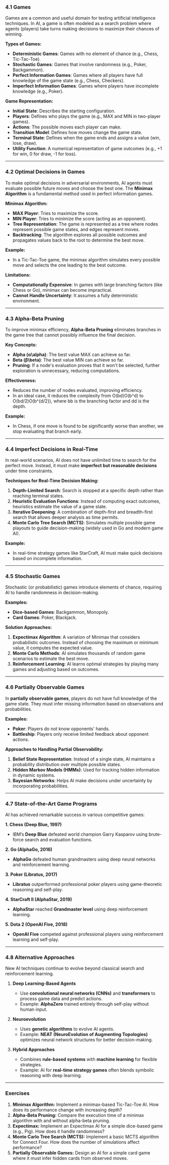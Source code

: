 
### **4.1 Games**

Games are a common and useful domain for testing artificial intelligence techniques. In AI, a game is often modeled as a search problem where agents (players) take turns making decisions to maximize their chances of winning.

**Types of Games:**

- **Deterministic Games**: Games with no element of chance (e.g., Chess, Tic-Tac-Toe).
- **Stochastic Games**: Games that involve randomness (e.g., Poker, Backgammon).
- **Perfect Information Games**: Games where all players have full knowledge of the game state (e.g., Chess, Checkers).
- **Imperfect Information Games**: Games where players have incomplete knowledge (e.g., Poker).

**Game Representation:**

- **Initial State**: Describes the starting configuration.
- **Players**: Defines who plays the game (e.g., MAX and MIN in two-player games).
- **Actions**: The possible moves each player can make.
- **Transition Model**: Defines how moves change the game state.
- **Terminal State**: Defines when the game ends and assigns a value (win, lose, draw).
- **Utility Function**: A numerical representation of game outcomes (e.g., +1 for win, 0 for draw, -1 for loss).

---

### **4.2 Optimal Decisions in Games**

To make optimal decisions in adversarial environments, AI agents must evaluate possible future moves and choose the best one. The **Minimax Algorithm** is a fundamental method used in perfect information games.

**Minimax Algorithm:**

- **MAX Player**: Tries to maximize the score.
- **MIN Player**: Tries to minimize the score (acting as an opponent).
- **Tree Representation**: The game is represented as a tree where nodes represent possible game states, and edges represent moves.
- **Backtracking**: The algorithm explores all possible outcomes and propagates values back to the root to determine the best move.

**Example:**

- In a Tic-Tac-Toe game, the minimax algorithm simulates every possible move and selects the one leading to the best outcome.

**Limitations:**

- **Computationally Expensive**: In games with large branching factors (like Chess or Go), minimax can become impractical.
- **Cannot Handle Uncertainty**: It assumes a fully deterministic environment.

---

### **4.3 Alpha-Beta Pruning**

To improve minimax efficiency, **Alpha-Beta Pruning** eliminates branches in the game tree that cannot possibly influence the final decision.

**Key Concepts:**

- **Alpha (α\alpha)**: The best value MAX can achieve so far.
- **Beta (β\beta)**: The best value MIN can achieve so far.
- **Pruning**: If a node's evaluation proves that it won't be selected, further exploration is unnecessary, reducing computations.

**Effectiveness:**

- Reduces the number of nodes evaluated, improving efficiency.
- In an ideal case, it reduces the complexity from O(bd)O(b^d) to O(bd/2)O(b^{d/2}), where bb is the branching factor and dd is the depth.

**Example:**

- In Chess, if one move is found to be significantly worse than another, we stop evaluating that branch early.

---

### **4.4 Imperfect Decisions in Real-Time**

In real-world scenarios, AI does not have unlimited time to search for the perfect move. Instead, it must make **imperfect but reasonable decisions** under time constraints.

**Techniques for Real-Time Decision Making:**

1. **Depth-Limited Search**: Search is stopped at a specific depth rather than reaching terminal states.
2. **Heuristic Evaluation Functions**: Instead of computing exact outcomes, heuristics estimate the value of a game state.
3. **Iterative Deepening**: A combination of depth-first and breadth-first search that allows deeper analysis as time permits.
4. **Monte Carlo Tree Search (MCTS)**: Simulates multiple possible game playouts to guide decision-making (widely used in Go and modern game AI).

**Example:**

- In real-time strategy games like StarCraft, AI must make quick decisions based on incomplete information.

---

### **4.5 Stochastic Games**

Stochastic (or probabilistic) games introduce elements of chance, requiring AI to handle randomness in decision-making.

**Examples:**

- **Dice-based Games**: Backgammon, Monopoly.
- **Card Games**: Poker, Blackjack.

**Solution Approaches:**

1. **Expectimax Algorithm**: A variation of Minimax that considers probabilistic outcomes. Instead of choosing the maximum or minimum value, it computes the expected value.
2. **Monte Carlo Methods**: AI simulates thousands of random game scenarios to estimate the best move.
3. **Reinforcement Learning**: AI learns optimal strategies by playing many games and adjusting based on outcomes.

---

### **4.6 Partially Observable Games**

In **partially observable games**, players do not have full knowledge of the game state. They must infer missing information based on observations and probabilities.

**Examples:**

- **Poker**: Players do not know opponents' hands.
- **Battleship**: Players only receive limited feedback about opponent actions.

**Approaches to Handling Partial Observability:**

1. **Belief State Representation**: Instead of a single state, AI maintains a probability distribution over multiple possible states.
2. **Hidden Markov Models (HMMs)**: Used for tracking hidden information in dynamic systems.
3. **Bayesian Networks**: Helps AI make decisions under uncertainty by incorporating probabilities.

---

### **4.7 State-of-the-Art Game Programs**

AI has achieved remarkable success in various competitive games:

**1. Chess (Deep Blue, 1997)**

- IBM’s **Deep Blue** defeated world champion Garry Kasparov using brute-force search and evaluation functions.

**2. Go (AlphaGo, 2016)**

- **AlphaGo** defeated human grandmasters using deep neural networks and reinforcement learning.

**3. Poker (Libratus, 2017)**

- **Libratus** outperformed professional poker players using game-theoretic reasoning and self-play.

**4. StarCraft II (AlphaStar, 2019)**

- **AlphaStar** reached **Grandmaster level** using deep reinforcement learning.

**5. Dota 2 (OpenAI Five, 2018)**

- **OpenAI Five** competed against professional players using reinforcement learning and self-play.

---

### **4.8 Alternative Approaches**

New AI techniques continue to evolve beyond classical search and reinforcement learning.

1. **Deep Learning-Based Agents**
    
    - Use **convolutional neural networks (CNNs)** and **transformers** to process game data and predict actions.
    - Example: **AlphaZero** trained entirely through self-play without human input.
2. **Neuroevolution**
    
    - Uses **genetic algorithms** to evolve AI agents.
    - Example: **NEAT (NeuroEvolution of Augmenting Topologies)** optimizes neural network structures for better decision-making.
3. **Hybrid Approaches**
    
    - Combines **rule-based systems** with **machine learning** for flexible strategies.
    - Example: AI for **real-time strategy games** often blends symbolic reasoning with deep learning.

---

### **Exercises**

1. **Minimax Algorithm:** Implement a minimax-based Tic-Tac-Toe AI. How does its performance change with increasing depth?
2. **Alpha-Beta Pruning:** Compare the execution time of a minimax algorithm with and without alpha-beta pruning.
3. **Expectimax:** Implement an Expectimax AI for a simple dice-based game (e.g., Pig). How does it handle randomness?
4. **Monte Carlo Tree Search (MCTS):** Implement a basic MCTS algorithm for Connect Four. How does the number of simulations affect performance?
5. **Partially Observable Games:** Design an AI for a simple card game where it must infer hidden cards from observed moves.

